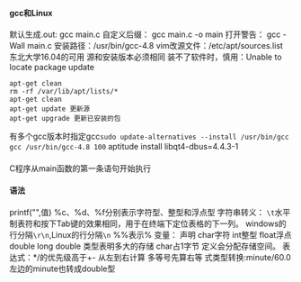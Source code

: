 #### gcc和Linux
默认生成.out: gcc main.c 
自定义后缀： gcc main.c -o main 
打开警告： gcc -Wall main.c
安装路径：/usr/bin/gcc-4.8
vim改源文件：/etc/apt/sources.list 东北大学16.04的可用 源和安装版本必须相同
装不了软件时，慎用：Unable to locate package update
```
apt-get clean
rm -rf /var/lib/apt/lists/*
apt-get clean
apt-get update 更新源
apt-get upgrade 更新已安装的包
```
有多个gcc版本时指定gcc`sudo update-alternatives --install /usr/bin/gcc gcc /usr/bin/gcc-4.8 100`
aptitude install libqt4-dbus=4.4.3-1
####
C程序从main函数的第一条语句开始执行

#### 语法
printf("",值) %c、%d、%f分别表示字符型、整型和浮点型
字符串转义：
  `\t`水平制表符和按下Tab键的效果相同，用于在终端下定位表格的下一列。 windows的行分隔`\r\n`,Linux的行分隔`\n`
  %%表示%
变量：
  声明 char字符 int整型 float浮点 double  long double 类型表明多大的存储 char占1字节
  定义会分配存储空间。
表达式：*/的优先级高于+- 从左到右计算 多等号先算右等
式类型转换:minute/60.0 左边的minute也转成double型